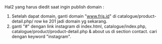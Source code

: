 Hal2 yang harus diedit saat ingin publish domain :

1. Setelah dapat domain, ganti domain "www.frjs.id" di catalogue/product-detail.php/ row ke 201 jadi domain yg sekarang.
2. ganti "#" dengan link instagram di index.html, catalogue/index.php, catalogue/product/product-detail.php & about us di section contact. cari dengan keyword "instagram".
